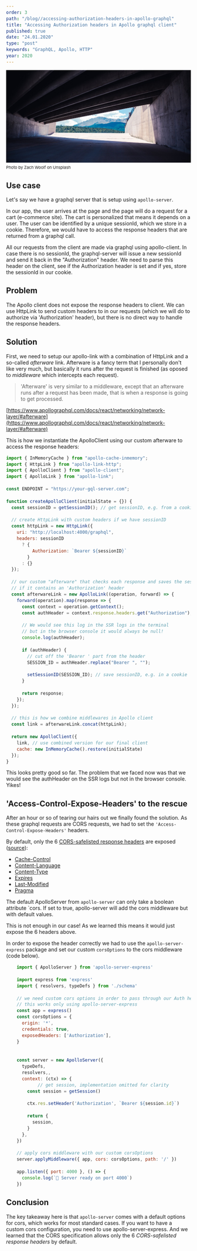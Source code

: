 ```yaml
---
order: 3
path: "/blog//accessing-authorization-headers-in-apollo-graphql"
title: "Accessing Authorization headers in Apollo graphql client"
published: true
date: "24.01.2020"
type: "post"
keywords: "GraphQL, Apollo, HTTP"
year: 2020
---
```


![tunnel](tunnel.jpg "@zachwoolf unsplash.com")
<span style="font-size: 11px;">Photo by Zach Woolf on Unsplash</span>

## Use case

Let's say we have a graphql server that is setup using `apollo-server`.

In our app, the user arrives at the page and the page will do a request for a cart (e-commerce site). The cart is personalized that means it depends on a user. The user can be identified by a unique sessionId, which we store in a cookie. Therefore, we would have to access the response headers that are returned from a graphql call.

All our requests from the client are made via graphql using apollo-client. In case there is no sessionId, the graphql-server will issue a new sessionId and send it back in the "Authorization" header. We need to parse this header on the client, see if the Authorization header is set and if yes, store the sessionId in our cookie.

## Problem

The Apollo client does not expose the response headers to client. We can use HttpLink to send custom headers to in our requests (which we will do to authorize via 'Authorization' header), but there is no direct way to handle the response headers.

## Solution

First, we need to setup our apollo-link with a combination of HttpLink and a so-called _afterware_ link. Afterware is a fancy term that I personally don't like very much, but basically it runs after the request is finished (as oposed to _middleware_ which intercepts each request).

> 'Afterware' is very similar to a middleware, except that an afterware runs after a request has been made, that is when a response is going to get processed.

[https://www.apollographql.com/docs/react/networking/network-layer/#afterware](https://www.apollographql.com/docs/react/networking/network-layer/#afterware)

This is how we instantiate the ApolloClient using our custom afterware to access the response headers:

```js
import { InMemoryCache } from "apollo-cache-inmemory";
import { HttpLink } from "apollo-link-http";
import { ApolloClient } from "apollo-client";
import { ApolloLink } from "apollo-link";

const ENDPOINT = "https://your-gql-server.com";

function createApolloClient(initialState = {}) {
  const sessionID = getSessionID(); // get sessionID, e.g. from a cookie

  // create HttpLink with custom headers if we have sessionID
  const httpLink = new HttpLink({
    uri: "http://localhost:4000/graphql",
    headers: sessionID
      ? {
          Authorization: `Bearer ${sessionID}`
        }
      : {}
  });

  // our custom "afterware" that checks each response and saves the sessionID
  // if it contains an 'Authorization' header
  const afterwareLink = new ApolloLink((operation, forward) => {
    forward(operation).map(response => {
      const context = operation.getContext();
      const authHeader = context.response.headers.get("Authorization");

      // We would see this log in the SSR logs in the terminal
      // but in the browser console it would always be null!
      console.log(authHeader);

      if (authHeader) {
        // cut off the 'Bearer ' part from the header
        SESSION_ID = authHeader.replace("Bearer ", "");

        setSessionID(SESSION_ID); // save sessionID, e.g. in a cookie
      }

      return response;
    });
  });

  // this is how we combine middlewares in Apollo client
  const link = afterwareLink.concat(httpLink);

  return new ApolloClient({
    link, // use combined version for our final client
    cache: new InMemoryCache().restore(initialState)
  });
}
```

This looks pretty good so far. The problem that we faced now was that we would see the authHeader on the SSR logs but not in the browser console. Yikes!

## 'Access-Control-Expose-Headers' to the rescue

After an hour or so of tearing our hairs out we finally found the solution. As these graphql requests are CORS requests, we had to set the `'Access-Control-Expose-Headers'` headers.

By default, only the 6 [CORS-safelisted response headers](https://developer.mozilla.org/en-US/docs/Glossary/CORS-safelisted_response_header) are exposed ([source](https://developer.mozilla.org/en-US/docs/Web/HTTP/Headers/Access-Control-Expose-Headers)):

- [Cache-Control](https://developer.mozilla.org/en-US/docs/Web/HTTP/Headers/Cache-Control)
- [Content-Language](https://developer.mozilla.org/en-US/docs/Web/HTTP/Headers/Content-Language)
- [Content-Type](https://developer.mozilla.org/en-US/docs/Web/HTTP/Headers/Content-Type)
- [Expires](https://developer.mozilla.org/en-US/docs/Web/HTTP/Headers/Expires)
- [Last-Modified](https://developer.mozilla.org/en-US/docs/Web/HTTP/Headers/Last-Modified)
- [Pragma](https://developer.mozilla.org/en-US/docs/Web/HTTP/Headers/Pragma)

The default ApolloServer from `apollo-server` can only take a boolean attribute `cors. If set to true, apollo-server will add the cors middleware but with default values.

This is not enough in our case! As we learned this means it would just expose the 6 headers above.

In order to expose the header correctly we had to use the `apollo-server-express` package and set our custom `corsOptions` to the cors middleware (code below).

```js
    import { ApolloServer } from 'apollo-server-express'

    import express from 'express'
    import { resolvers, typeDefs } from './schema'

    // we need custom cors options in order to pass through our Auth header to the client
    // this works only using apollo-server-express
    const app = express()
    const corsOptions = {
      origin: '*',
      credentials: true,
      exposedHeaders: ['Authorization'],
    }


    const server = new ApolloServer({
      typeDefs,
      resolvers,,
      context: (ctx) => {
    		// get session, implementation omitted for clarity
        const session = getSession()

        ctx.res.setHeader('Authorization', `Bearer ${session.id}`)

        return {
          session,
        }
      },
    })

    // apply cors middleware with our custom corsOptions
    server.applyMiddleware({ app, cors: corsOptions, path: '/' })

    app.listen({ port: 4000 }, () => {
      console.log(`🚀 Server ready on port 4000`)
    })
```

## Conclusion

The key takeaway here is that `apollo-server` comes with a default options for cors, which works for most standard cases. If you want to have a custom cors configuration, you need to use apollo-server-express. And we learned that the CORS specification allows only the 6 _CORS-safelisted response headers_ by default.
